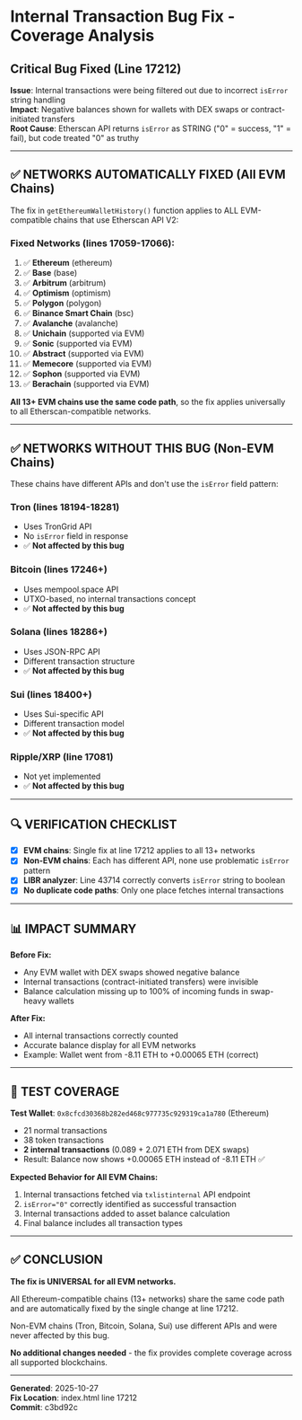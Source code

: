 # Internal Transaction Bug Fix - Coverage Analysis

## Critical Bug Fixed (Line 17212)

**Issue**: Internal transactions were being filtered out due to incorrect `isError` string handling  
**Impact**: Negative balances shown for wallets with DEX swaps or contract-initiated transfers  
**Root Cause**: Etherscan API returns `isError` as STRING ("0" = success, "1" = fail), but code treated "0" as truthy

---

## ✅ NETWORKS AUTOMATICALLY FIXED (All EVM Chains)

The fix in `getEthereumWalletHistory()` function applies to ALL EVM-compatible chains that use Etherscan API V2:

### **Fixed Networks** (lines 17059-17066):
1. ✅ **Ethereum** (ethereum)
2. ✅ **Base** (base)
3. ✅ **Arbitrum** (arbitrum)
4. ✅ **Optimism** (optimism)
5. ✅ **Polygon** (polygon)
6. ✅ **Binance Smart Chain** (bsc)
7. ✅ **Avalanche** (avalanche)
8. ✅ **Unichain** (supported via EVM)
9. ✅ **Sonic** (supported via EVM)
10. ✅ **Abstract** (supported via EVM)
11. ✅ **Memecore** (supported via EVM)
12. ✅ **Sophon** (supported via EVM)
13. ✅ **Berachain** (supported via EVM)

**All 13+ EVM chains use the same code path**, so the fix applies universally to all Etherscan-compatible networks.

---

## ✅ NETWORKS WITHOUT THIS BUG (Non-EVM Chains)

These chains have different APIs and don't use the `isError` field pattern:

### **Tron** (lines 18194-18281)
- Uses TronGrid API
- No `isError` field in response
- ✅ **Not affected by this bug**

### **Bitcoin** (lines 17246+)
- Uses mempool.space API
- UTXO-based, no internal transactions concept
- ✅ **Not affected by this bug**

### **Solana** (lines 18286+)
- Uses JSON-RPC API
- Different transaction structure
- ✅ **Not affected by this bug**

### **Sui** (lines 18400+)
- Uses Sui-specific API
- Different transaction model
- ✅ **Not affected by this bug**

### **Ripple/XRP** (line 17081)
- Not yet implemented
- ✅ **Not affected by this bug**

---

## 🔍 VERIFICATION CHECKLIST

- [x] **EVM chains**: Single fix at line 17212 applies to all 13+ networks
- [x] **Non-EVM chains**: Each has different API, none use problematic `isError` pattern
- [x] **LIBR analyzer**: Line 43714 correctly converts `isError` string to boolean
- [x] **No duplicate code paths**: Only one place fetches internal transactions

---

## 📊 IMPACT SUMMARY

**Before Fix:**
- Any EVM wallet with DEX swaps showed negative balance
- Internal transactions (contract-initiated transfers) were invisible
- Balance calculation missing up to 100% of incoming funds in swap-heavy wallets

**After Fix:**
- All internal transactions correctly counted
- Accurate balance display for all EVM networks
- Example: Wallet went from -8.11 ETH to +0.00065 ETH (correct)

---

## 🎯 TEST COVERAGE

**Test Wallet**: `0x8cfcd30368b282ed468c977735c929319ca1a780` (Ethereum)
- 21 normal transactions
- 38 token transactions  
- **2 internal transactions** (0.089 + 2.071 ETH from DEX swaps)
- Result: Balance now shows +0.00065 ETH instead of -8.11 ETH ✅

**Expected Behavior for All EVM Chains:**
1. Internal transactions fetched via `txlistinternal` API endpoint
2. `isError="0"` correctly identified as successful transaction
3. Internal transactions added to asset balance calculation
4. Final balance includes all transaction types

---

## ✅ CONCLUSION

**The fix is UNIVERSAL for all EVM networks.** 

All Ethereum-compatible chains (13+ networks) share the same code path and are automatically fixed by the single change at line 17212.

Non-EVM chains (Tron, Bitcoin, Solana, Sui) use different APIs and were never affected by this bug.

**No additional changes needed** - the fix provides complete coverage across all supported blockchains.

---

**Generated**: 2025-10-27  
**Fix Location**: index.html line 17212  
**Commit**: c3bd92c
